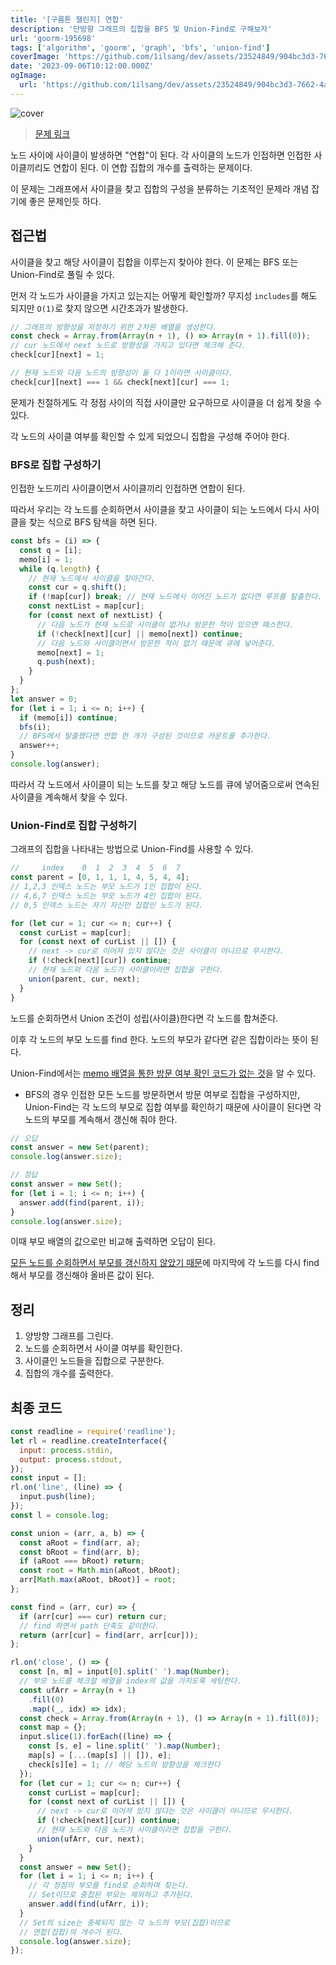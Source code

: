 ```yaml
---
title: '[구름톤 챌린지] 연합'
description: '단방향 그래프의 집합을 BFS 및 Union-Find로 구해보자'
url: 'goorm-195698'
tags: ['algorithm', 'goorm', 'graph', 'bfs', 'union-find']
coverImage: 'https://github.com/1ilsang/dev/assets/23524849/904bc3d3-7662-4a68-add4-e4fb6349ff08'
date: '2023-09-06T10:12:00.000Z'
ogImage:
  url: 'https://github.com/1ilsang/dev/assets/23524849/904bc3d3-7662-4a68-add4-e4fb6349ff08'
---
```


![cover](https://github.com/1ilsang/dev/assets/23524849/ab47c9e9-2a78-4874-b8f4-51fca8a6eaf8 'cover')

> [문제 링크](https://level.goorm.io/exam/195698/%EC%97%B0%ED%95%A9/quiz/1)

노드 사이에 사이클이 발생하면 "연합"이 된다. 각 사이클의 노드가 인접하면 인접한 사이클끼리도 연합이 된다. 이 연합 집합의 개수를 출력하는 문제이다.

이 문제는 그래프에서 사이클을 찾고 집합의 구성을 분류하는 기초적인 문제라 개념 잡기에 좋은 문제인듯 하다.

## 접근법

사이클을 찾고 해당 사이클이 집합을 이루는지 찾아야 한다. 이 문제는 BFS 또는 Union-Find로 풀릴 수 있다.

먼저 각 노드가 사이클을 가지고 있는지는 어떻게 확인할까? 무지성 `includes`를 해도 되지만 `O(1)`로 찾지 않으면 시간초과가 발생한다.

```js
// 그래프의 방향성을 저장하기 위한 2차원 배열을 생성한다.
const check = Array.from(Array(n + 1), () => Array(n + 1).fill(0));
// cur 노드에서 next 노드로 방향성을 가지고 있다면 체크해 준다.
check[cur][next] = 1;

// 현재 노드와 다음 노드의 방향성이 둘 다 1이라면 사이클이다.
check[cur][next] === 1 && check[next][cur] === 1;
```

문제가 친절하게도 각 정점 사이의 직접 사이클만 요구하므로 사이클을 더 쉽게 찾을 수 있다.

각 노드의 사이클 여부를 확인할 수 있게 되었으니 집합을 구성해 주어야 한다.

### BFS로 집합 구성하기

인접한 노드끼리 사이클이면서 사이클끼리 인접하면 연합이 된다.

따라서 우리는 각 노드를 순회하면서 사이클을 찾고 사이클이 되는 노드에서 다시 사이클을 찾는 식으로 BFS 탐색을 하면 된다.

```js
const bfs = (i) => {
  const q = [i];
  memo[i] = 1;
  while (q.length) {
    // 현재 노드에서 사이클을 찾아간다.
    const cur = q.shift();
    if (!map[cur]) break; // 현재 노드에서 이어진 노드가 없다면 루프를 탈출한다.
    const nextList = map[cur];
    for (const next of nextList) {
      // 다음 노드가 현재 노드로 사이클이 없거나 방문한 적이 있으면 패스한다.
      if (!check[next][cur] || memo[next]) continue;
      // 다음 노드와 사이클이면서 방문한 적이 없기 때문에 큐에 넣어준다.
      memo[next] = 1;
      q.push(next);
    }
  }
};
let answer = 0;
for (let i = 1; i <= n; i++) {
  if (memo[i]) continue;
  bfs(i);
  // BFS에서 탈출했다면 연합 한 개가 구성된 것이므로 카운트를 추가한다.
  answer++;
}
console.log(answer);
```

따라서 각 노드에서 사이클이 되는 노드를 찾고 해당 노드를 큐에 넣어줌으로써 연속된 사이클을 계속해서 찾을 수 있다.

### Union-Find로 집합 구성하기

그래프의 집합을 나타내는 방법으로 Union-Find를 사용할 수 있다.

```js
//     index    0  1  2  3  4  5  6  7
const parent = [0, 1, 1, 1, 4, 5, 4, 4];
// 1,2,3 인덱스 노드는 부모 노드가 1인 집합이 된다.
// 4,6,7 인덱스 노드는 부모 노드가 4인 집합이 된다.
// 0,5 인덱스 노드는 자기 자신만 집합인 노드가 된다.

for (let cur = 1; cur <= n; cur++) {
  const curList = map[cur];
  for (const next of curList || []) {
    // next -> cur로 이어져 있지 않다는 것은 사이클이 아니므로 무시한다.
    if (!check[next][cur]) continue;
    // 현재 노드와 다음 노드가 사이클이라면 집합을 구한다.
    union(parent, cur, next);
  }
}
```

노드를 순회하면서 Union 조건이 성립(사이클)한다면 각 노드를 합쳐준다.

이후 각 노드의 부모 노드를 find 한다. 노드의 부모가 같다면 같은 집합이라는 뜻이 된다.

Union-Find에서는 <u>memo 배열을 통한 방문 여부 확인 코드가 없는 것</u>을 알 수 있다.

- BFS의 경우 인접한 모든 노드를 방문하면서 방문 여부로 집합을 구성하지만, Union-Find는 각 노드의 부모로 집합 여부를 확인하기 때문에 사이클이 된다면 각 노드의 부모를 계속해서 갱신해 줘야 한다.

```js
// 오답
const answer = new Set(parent);
console.log(answer.size);

// 정답
const answer = new Set();
for (let i = 1; i <= n; i++) {
  answer.add(find(parent, i));
}
console.log(answer.size);
```

이때 부모 배열의 값으로만 비교해 출력하면 오답이 된다.

<u>모든 노드를 순회하면서 부모를 갱신하지 않았기 때문</u>에 마지막에 각 노드를 다시 find 해서 부모를 갱신해야 올바른 값이 된다.

## 정리

1. 양방향 그래프를 그린다.
2. 노드를 순회하면서 사이클 여부를 확인한다.
3. 사이클인 노드들을 집합으로 구분한다.
4. 집합의 개수를 출력한다.

## 최종 코드

```js
const readline = require('readline');
let rl = readline.createInterface({
  input: process.stdin,
  output: process.stdout,
});
const input = [];
rl.on('line', (line) => {
  input.push(line);
});
const l = console.log;

const union = (arr, a, b) => {
  const aRoot = find(arr, a);
  const bRoot = find(arr, b);
  if (aRoot === bRoot) return;
  const root = Math.min(aRoot, bRoot);
  arr[Math.max(aRoot, bRoot)] = root;
};

const find = (arr, cur) => {
  if (arr[cur] === cur) return cur;
  // find 하면서 path 단축도 같이한다.
  return (arr[cur] = find(arr, arr[cur]));
};

rl.on('close', () => {
  const [n, m] = input[0].split(' ').map(Number);
  // 부모 노드를 체크할 배열을 index의 값을 가지도록 세팅한다.
  const ufArr = Array(n + 1)
    .fill(0)
    .map((_, idx) => idx);
  const check = Array.from(Array(n + 1), () => Array(n + 1).fill(0));
  const map = {};
  input.slice(1).forEach((line) => {
    const [s, e] = line.split(' ').map(Number);
    map[s] = [...(map[s] || []), e];
    check[s][e] = 1; // 해당 노드의 방향성을 체크한다
  });
  for (let cur = 1; cur <= n; cur++) {
    const curList = map[cur];
    for (const next of curList || []) {
      // next -> cur로 이어져 있지 않다는 것은 사이클이 아니므로 무시한다.
      if (!check[next][cur]) continue;
      // 현재 노드와 다음 노드가 사이클이라면 집합을 구한다.
      union(ufArr, cur, next);
    }
  }
  const answer = new Set();
  for (let i = 1; i <= n; i++) {
    // 각 정점의 부모를 find로 순회하며 찾는다.
    // Set이므로 중첩된 부모는 제외하고 추가된다.
    answer.add(find(ufArr, i));
  }
  // Set의 size는 중복되지 않는 각 노드의 부모(집합)이므로
  // 연합(집합)의 개수가 된다.
  console.log(answer.size);
});
```
